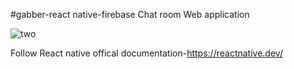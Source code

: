 #gabber-react native-firebase
Chat room Web application


![two](https://github.com/naiduchalla/gabber/assets/90921610/c01498a4-5577-44d9-829e-cdaaf8a5012b)



Follow React native offical documentation-https://reactnative.dev/

